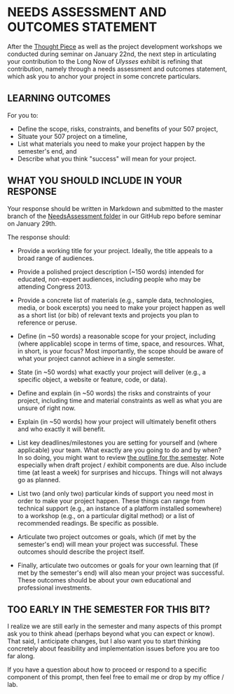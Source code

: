 # NEEDS ASSESSMENT AND OUTCOMES STATEMENT 

After the [Thought Piece](https://github.com/uvicmakerlab/LongNowOfUlysses/blob/master/English507/ThoughtPiece/thoughtPiecePrompt.md) as well as the project development workshops we conducted during seminar on January 22nd, the next step in articulating your contribution to the Long Now of *Ulysses* exhibit is refining that contribution, namely through a needs assessment and outcomes statement, which ask you to anchor your project in some concrete particulars.  

## LEARNING OUTCOMES  

For you to: 

* Define the scope, risks, constraints, and benefits of your 507 project, 
* Situate your 507 project on a timeline, 
* List what materials you need to make your project happen by the semester's end, and 
* Describe what you think "success" will mean for your project.   

## WHAT YOU SHOULD INCLUDE IN YOUR RESPONSE 

Your response should be written in Markdown and submitted to the master branch of the [NeedsAssessment folder](https://github.com/uvicmakerlab/LongNowOfUlysses/tree/master/English507/NeedsAssessment) in our GitHub repo before seminar on January 29th.   

The response should: 

* Provide a working title for your project. Ideally, the title appeals to a broad range of audiences. 

* Provide a polished project description (~150 words) intended for educated, non-expert audiences, including people who may be attending Congress 2013.  

* Provide a concrete list of materials (e.g., sample data, technologies, media, or book excerpts) you need to make your project happen as well as a short list (or bib) of relevant texts and projects you plan to reference or peruse.   

* Define (in ~50 words) a reasonable scope for your project, including (where applicable) scope in terms of time, space, and resources. What, in short, is your focus? Most importantly, the scope should be aware of what your project cannot achieve in a single semester.  

* State (in ~50 words) what exactly your project will deliver (e.g., a specific object, a website or feature, code, or data).  

* Define and explain (in ~50 words) the risks and constraints of your project, including time and material constraints as well as what you are unsure of right now.  

* Explain (in ~50 words) how your project will ultimately benefit others and who exactly it will benefit.  

* List key deadlines/milestones you are setting for yourself and (where applicable) your team. What exactly are you going to do and by when? In so doing, you might want to review [the outline for the semester](https://github.com/uvicmakerlab/LongNowOfUlysses/blob/master/English507/schedule.md). Note especially when draft project / exhibit components are due. Also include time (at least a week) for surprises and hiccups. Things will not always go as planned.

* List two (and only two) particular kinds of support you need most in order to make your project happen. These things can range from technical support (e.g., an instance of a platform installed somewhere) to a workshop (e.g., on a particular digital method) or a list of recommended readings. Be specific as possible.  

* Articulate two project outcomes or goals, which (if met by the semester's end) will mean your project was successful. These outcomes should describe the project itself.  

* Finally, articulate two outcomes or goals for your own learning that (if met by the semester's end) will also mean your project was successful. These outcomes should be about your own educational and professional investments. 

## TOO EARLY IN THE SEMESTER FOR THIS BIT? 

I realize we are still early in the semester and many aspects of this prompt ask you to think ahead (perhaps beyond what you can expect or know). That said, I anticipate changes, but I also want you to start thinking concretely about feasibility and implementation issues before you are too far along.  

If you have a question about how to proceed or respond to a specific component of this prompt, then feel free to email me or drop by my office / lab. 

 
